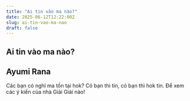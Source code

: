 ```yaml
---
title: "Ai tin vào ma nào?"
date: 2025-06-12T12:22:00Z
slug: ai-tin-vao-ma-nao
draft: false
---
```


## Ai tin vào ma nào?

## Ayumi Rana

Các bạn có nghĩ ma tồn tại hok? Có bạn thì tin, có bạn thì hok tin. Để xem các ý kiến của nhà Giải Giải nào!